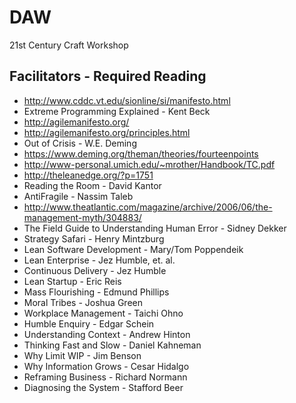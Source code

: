 # DAW
21st Century Craft Workshop

## Facilitators - Required Reading
+ http://www.cddc.vt.edu/sionline/si/manifesto.html
+ Extreme Programming Explained - Kent Beck
+ http://agilemanifesto.org/
+ http://agilemanifesto.org/principles.html
+ Out of Crisis - W.E. Deming
+ https://www.deming.org/theman/theories/fourteenpoints
+ http://www-personal.umich.edu/~mrother/Handbook/TC.pdf
+ http://theleanedge.org/?p=1751
+ Reading the Room - David Kantor
+ AntiFragile - Nassim Taleb
+ http://www.theatlantic.com/magazine/archive/2006/06/the-management-myth/304883/
+ The Field Guide to Understanding Human Error - Sidney Dekker
+ Strategy Safari - Henry Mintzburg
+ Lean Software Development - Mary/Tom Poppendeik
+ Lean Enterprise - Jez Humble, et. al.
+ Continuous Delivery - Jez Humble
+ Lean Startup - Eric Reis
+ Mass Flourishing - Edmund Phillips
+ Moral Tribes - Joshua Green
+ Workplace Management - Taichi Ohno
+ Humble Enquiry - Edgar Schein
+ Understanding Context - Andrew Hinton
+ Thinking Fast and Slow - Daniel Kahneman
+ Why Limit WIP - Jim Benson
+ Why Information Grows - Cesar Hidalgo
+ Reframing Business - Richard Normann
+ Diagnosing the System - Stafford Beer
